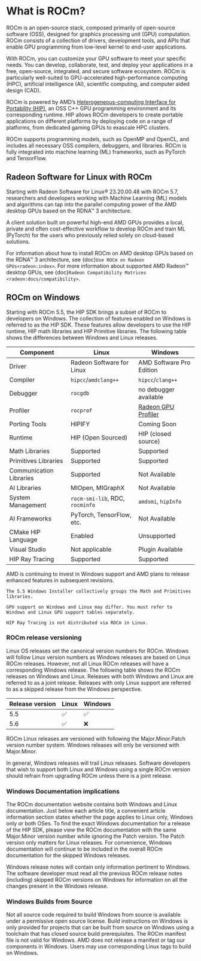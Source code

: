 # What is ROCm?

ROCm is an open-source stack, composed primarily of open-source software (OSS), designed for
graphics processing unit (GPU) computation. ROCm consists of a collection of drivers, development
tools, and APIs that enable GPU programming from low-level kernel to end-user applications.

With ROCm, you can customize your GPU software to meet your specific needs. You can develop,
collaborate, test, and deploy your applications in a free, open-source, integrated, and secure software
ecosystem. ROCm is particularly well-suited to GPU-accelerated high-performance computing (HPC),
artificial intelligence (AI), scientific computing, and computer aided design (CAD).

ROCm is powered by AMD’s
[Heterogeneous-computing Interface for Portability (HIP)](https://github.com/ROCm-Developer-Tools/HIP),
an OSS C++ GPU programming environment and its corresponding runtime. HIP allows ROCm
developers to create portable applications on different platforms by deploying code on a range of
platforms, from dedicated gaming GPUs to exascale HPC clusters.

ROCm supports programming models, such as OpenMP and OpenCL, and includes all necessary OSS
compilers, debuggers, and libraries. ROCm is fully integrated into machine learning (ML) frameworks,
such as PyTorch and TensorFlow.

## Radeon Software for Linux with ROCm

Starting with Radeon Software for Linux® 23.20.00.48 with ROCm 5.7, researchers and developers working with Machine Learning (ML) models and algorithms can tap into the parallel computing power of the AMD desktop GPUs based on the RDNA™ 3 architecture.

A client solution built on powerful high-end AMD GPUs provides a local, private and often cost-effective workflow to develop ROCm and train ML (PyTorch) for the users who previously relied solely on cloud-based solutions.

For information about how to install ROCm on AMD desktop GPUs based on the RDNA™ 3 architecture, see {doc}`Use ROCm on Radeon GPUs<radeon:index>`. For more information about supported AMD Radeon™ desktop GPUs, see {doc}`Radeon Compatibility Matrices <radeon:docs/compatibility>`.

## ROCm on Windows

Starting with ROCm 5.5, the HIP SDK brings a subset of ROCm to developers on Windows.
The collection of features enabled on Windows is referred to as the HIP SDK.
These features allow developers to use the HIP runtime, HIP math libraries
and HIP Primitive libraries. The following table shows the differences
between Windows and Linux releases.

|Component|Linux|Windows|
|---------|-----|-------|
|Driver|Radeon Software for Linux |AMD Software Pro Edition|
|Compiler|`hipcc`/`amdclang++`|`hipcc`/`clang++`|
|Debugger|`rocgdb`|no debugger available|
|Profiler|`rocprof`|[Radeon GPU Profiler](https://gpuopen.com/rgp/)|
|Porting Tools|HIPIFY|Coming Soon|
|Runtime|HIP (Open Sourced)|HIP (closed source)|
|Math Libraries|Supported|Supported|
|Primitives Libraries|Supported|Supported|
|Communication Libraries|Supported|Not Available|
|AI Libraries|MIOpen, MIGraphX|Not Available|
|System Management|`rocm-smi-lib`, RDC, `rocminfo`|`amdsmi`, `hipInfo`|
|AI Frameworks|PyTorch, TensorFlow, etc.|Not Available|
|CMake HIP Language|Enabled|Unsupported|
|Visual Studio| Not applicable| Plugin Available|
|HIP Ray Tracing| Supported|Supported|

AMD is continuing to invest in Windows support and AMD plans to release enhanced
features in subsequent revisions.

```{note}
The 5.5 Windows Installer collectively groups the Math and Primitives
libraries.
```

```{note}
GPU support on Windows and Linux may differ. You must refer to
Windows and Linux GPU support tables separately.
```

```{note}
HIP Ray Tracing is not distributed via ROCm in Linux.
```

### ROCm release versioning

Linux OS releases set the canonical version numbers for ROCm. Windows will
follow Linux version numbers as Windows releases are based on Linux ROCm
releases. However, not all Linux ROCm releases will have a corresponding Windows
release. The following table shows the ROCm releases on Windows and Linux. Releases
with both Windows and Linux are referred to as a joint release. Releases with
only Linux support are referred to as a skipped release from the Windows
perspective.

|Release version|Linux|Windows|
|---------------|-----|-------|
|5.5|✅|✅|
|5.6|✅|❌|

ROCm Linux releases are versioned with following the Major.Minor.Patch
version number system. Windows releases will only be versioned with Major.Minor.

In general, Windows releases will trail Linux releases. Software developers that
wish to support both Linux and Windows using a single ROCm version should
refrain from upgrading ROCm unless there is a joint release.

### Windows Documentation implications

The ROCm documentation website contains both Windows and Linux documentation.
Just below each article title, a convenient article information section states
whether the page applies to Linux only, Windows only or both OSes. To find the
exact Windows documentation for a release of the HIP SDK, please view the ROCm documentation with the same
Major.Minor version number while ignoring the Patch version. The Patch version
only matters for Linux releases.  For convenience,
Windows documentation will continue to be included in the overall ROCm
documentation for the skipped Windows releases.

Windows release notes will contain only information pertinent to Windows.
The software developer must read all the previous ROCm release notes (including)
skipped ROCm versions on Windows for information on all the changes present in
the Windows release.

### Windows Builds from Source

Not all source code required to build Windows from source is available under a
permissive open source license. Build instructions on Windows is only provided
for projects that can be built from source on Windows using a toolchain that
has closed source build prerequisites. The ROCm manifest file is not valid for
Windows. AMD does not release a manifest or tag our components in Windows.
Users may use corresponding Linux tags to build on Windows.
